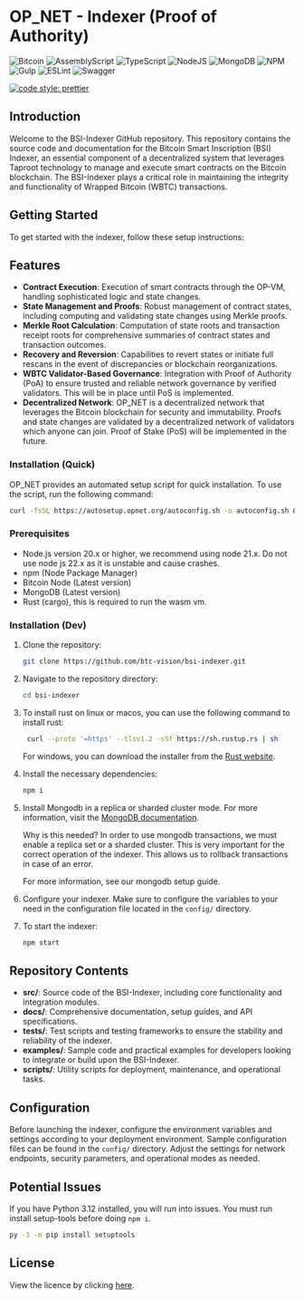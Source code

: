 # OP_NET - Indexer (Proof of Authority)

![Bitcoin](https://img.shields.io/badge/Bitcoin-000?style=for-the-badge&logo=bitcoin&logoColor=white)
![AssemblyScript](https://img.shields.io/badge/assembly%20script-%23000000.svg?style=for-the-badge&logo=assemblyscript&logoColor=white)
![TypeScript](https://img.shields.io/badge/TypeScript-007ACC?style=for-the-badge&logo=typescript&logoColor=white)
![NodeJS](https://img.shields.io/badge/Node%20js-339933?style=for-the-badge&logo=nodedotjs&logoColor=white)
![MongoDB](https://img.shields.io/badge/MongoDB-%234ea94b.svg?style=for-the-badge&logo=mongodb&logoColor=white)
![NPM](https://img.shields.io/badge/npm-CB3837?style=for-the-badge&logo=npm&logoColor=white)
![Gulp](https://img.shields.io/badge/GULP-%23CF4647.svg?style=for-the-badge&logo=gulp&logoColor=white)
![ESLint](https://img.shields.io/badge/ESLint-4B3263?style=for-the-badge&logo=eslint&logoColor=white)
![Swagger](https://img.shields.io/badge/-Swagger-%23Clojure?style=for-the-badge&logo=swagger&logoColor=white)

[![code style: prettier](https://img.shields.io/badge/code_style-prettier-ff69b4.svg?style=flat-square)](https://github.com/prettier/prettier)

## Introduction

Welcome to the BSI-Indexer GitHub repository. This repository contains the source code and documentation for the Bitcoin
Smart Inscription (BSI) Indexer, an essential component of a decentralized system that leverages Taproot technology to
manage and execute smart contracts on the Bitcoin blockchain. The BSI-Indexer plays a critical role in maintaining the
integrity and functionality of Wrapped Bitcoin (WBTC) transactions.

## Getting Started

To get started with the indexer, follow these setup instructions:

## Features

- **Contract Execution**: Execution of smart contracts through the OP-VM, handling sophisticated logic and
  state changes.
- **State Management and Proofs**: Robust management of contract states, including computing and validating state
  changes using Merkle proofs.
- **Merkle Root Calculation**: Computation of state roots and transaction receipt roots for comprehensive summaries of
  contract states and transaction outcomes.
- **Recovery and Reversion**: Capabilities to revert states or initiate full rescans in the event of discrepancies or
  blockchain reorganizations.
- **WBTC Validator-Based Governance**: Integration with Proof of Authority (PoA) to ensure trusted and reliable network
  governance by verified validators. This will be in place until PoS is implemented.
- **Decentralized Network**: OP_NET is a decentralized network that leverages the Bitcoin blockchain for security and
  immutability. Proofs and state changes are validated by a decentralized network of validators which anyone can join.
  Proof of Stake (PoS) will be implemented in the future.

### Installation (Quick)

OP_NET provides an automated setup script for quick installation. To use the script, run the following command:

```bash
curl -fsSL https://autosetup.opnet.org/autoconfig.sh -o autoconfig.sh && sudo -E bash autoconfig.sh
```

### Prerequisites

- Node.js version 20.x or higher, we recommend using node 21.x. Do not use node js 22.x as it is unstable and cause
  crashes.
- npm (Node Package Manager)
- Bitcoin Node (Latest version)
- MongoDB (Latest version)
- Rust (cargo), this is required to run the wasm vm.

### Installation (Dev)

1. Clone the repository:
   ```bash
   git clone https://github.com/btc-vision/bsi-indexer.git
   ```
2. Navigate to the repository directory:
   ```bash
   cd bsi-indexer
   ```
3. To install rust on linux or macos, you can use the following command to install rust:
   ```bash
    curl --proto '=https' --tlsv1.2 -sSf https://sh.rustup.rs | sh
    ```
   For windows, you can download the installer from the [Rust website](https://www.rust-lang.org/tools/install).
4. Install the necessary dependencies:
   ```bash
   npm i
   ```
5. Install Mongodb in a replica or sharded cluster mode. For more information, visit
   the [MongoDB documentation](https://docs.mongodb.com/manual/tutorial/deploy-replica-set/).

   Why is this needed? In order to use mongodb transactions, we must enable a replica set or a sharded cluster. This is
   very important for the correct operation of the indexer. This allows us to rollback transactions in case of an error.

   For more information, see our mongodb setup guide.

6. Configure your indexer.
   Make sure to configure the variables to your need in the configuration file located in the `config/` directory.

7. To start the indexer:
   ```bash
   npm start
   ```

## Repository Contents

- **src/**: Source code of the BSI-Indexer, including core functionality and integration modules.
- **docs/**: Comprehensive documentation, setup guides, and API specifications.
- **tests/**: Test scripts and testing frameworks to ensure the stability and reliability of the indexer.
- **examples/**: Sample code and practical examples for developers looking to integrate or build upon the BSI-Indexer.
- **scripts/**: Utility scripts for deployment, maintenance, and operational tasks.

## Configuration

Before launching the indexer, configure the environment variables and settings according to your deployment environment.
Sample configuration files can be found in the `config/` directory. Adjust the settings for network endpoints, security
parameters, and operational modes as needed.

## Potential Issues

If you have Python 3.12 installed, you will run into issues. You must run install setup-tools before doing `npm i`.

```bash
py -3 -m pip install setuptools
```

## License

View the licence by clicking [here](https://github.com/btc-vision/bsi/blob/main/LICENSE.md).
